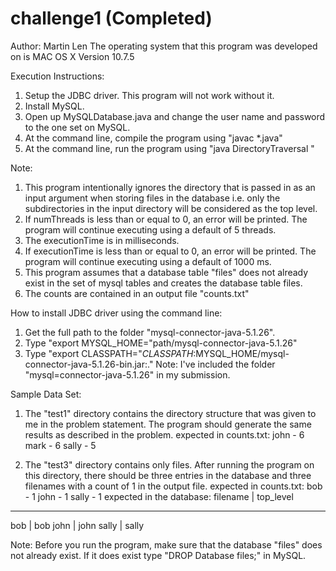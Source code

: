 challenge1 (Completed)
=================
Author: Martin Len
The operating system that this program was developed on is MAC OS X Version 10.7.5

Execution Instructions:
1. Setup the JDBC driver. This program will not work without it.
2. Install MySQL.
3. Open up MySQLDatabase.java and change the user name and password to the one set on MySQL.
4. At the command line, compile the program using "javac *.java"
5. At the command line, run the program using
"java DirectoryTraversal <directory> <numThreads> <executionTime>"

Note:
1. This program intentionally ignores the directory that is passed in as an input argument when storing
files in the database i.e. only the subdirectories in the input directory will be considered as the top level.
2. If numThreads is less than or equal to 0, an error will be printed. The program will continue executing using a default of 5 threads.
3. The executionTime is in milliseconds.
4. If executionTime is less than or equal to 0, an error will be printed. The program will continue
executing using a default of 1000 ms.
5. This program assumes that a database table "files" does not already exist in the set of mysql tables
and creates the database table files.
6. The counts are contained in an output file "counts.txt"

How to install JDBC driver using the command line:
1. Get the full path to the folder "mysql-connector-java-5.1.26".
2. Type "export MYSQL_HOME="path/mysql-connector-java-5.1.26"
3. Type "export CLASSPATH="$CLASSPATH:$MYSQL_HOME/mysql-connector-java-5.1.26-bin.jar:."
Note: I've included the folder "mysql=connector-java-5.1.26" in my submission.

Sample Data Set:
1. The "test1" directory contains the directory structure that was given to me in the problem statement.
The program should generate the same results as described in the problem.
expected in counts.txt:
john - 6
mark - 6
sally - 5

2. The "test3" directory contains only files. After running the program on this directory, there should be
three entries in the database and three filenames with a count of 1 in the output file.
expected in counts.txt:
bob - 1
john - 1
sally - 1
expected in the database:
filename | top_level
--------------------
bob      | bob
john     | john
sally    | sally

Note: Before you run the program, make sure that the database "files" does not already exist. If it does
exist type "DROP Database files;" in MySQL.
